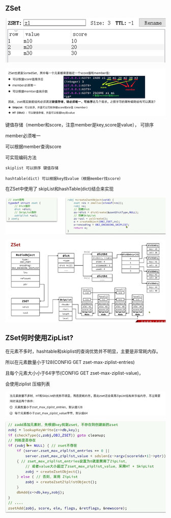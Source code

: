 ZSet
---

![img_115.png](img_115.png)

![img_116.png](img_116.png)

键值存储（member和score，注意member是key,score是value）， 可排序

member必须唯一

可以根据member查询score


可实现编码方法

    skiplist 可以排序 键值存储

    hashtable(dict) 可以根据key找value（根据member找score）

在ZSet中使用了 skipList和hashTable(dict)结合来实现

![img_118.png](img_118.png)


![img_119.png](img_119.png)


ZSet何时使用ZipList?
---

在元素不多时，hashtable和skiplist的查询优势并不明显，主要是非常耗内存。

所以在元素数量小于128(CONFIG GET zset-max-ziplist-entries)

且每个元素大小小于64字节(CONFIG GET zset-max-ziplist-value)，

会使用ziplist 压缩列表

![img_120.png](img_120.png)

![img_121.png](img_121.png)